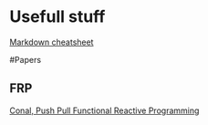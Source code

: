
# Usefull stuff
[Markdown cheatsheet](https://github.com/adam-p/markdown-here/wiki/Markdown-Cheatsheet)

#Papers
## FRP
[Conal, Push Pull Functional Reactive Programming](http://conal.net/papers/push-pull-frp/)
